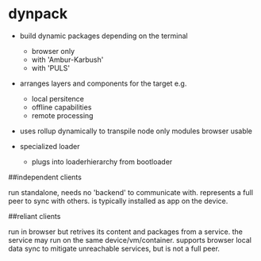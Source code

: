 dynpack
=======

- build dynamic packages depending on the terminal
    - browser only
    - with 'Ambur-Karbush'
    - with 'PULS'
- arranges layers and components for the target e.g.
    - local persitence
    - offline capabilities
    - remote processing
- uses rollup dynamically to transpile node only modules browser usable

- specialized loader
    - plugs into loaderhierarchy from bootloader  
 
##independent clients

run standalone, needs no 'backend' to communicate with. represents a full peer to sync with others.
is typically installed as app on the device.
 
##reliant clients

run in browser but retrives its content and packages from a service. the service may run on the same device/vm/container.
supports browser local data sync to mitigate unreachable services, but is not a full peer.
